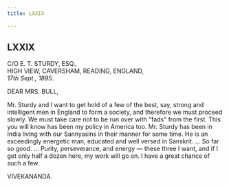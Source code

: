 ```yaml
---
title: LXXIX

---
```





  

  


## LXXIX

C/O E. T. STURDY, ESQ.,  
HIGH VIEW, CAVERSHAM, READING, ENGLAND,  
*17th Sept., 1895*.

DEAR MRS. BULL,

Mr. Sturdy and I want to get hold of a few of the best, say, strong and
intelligent men in England to form a society, and therefore we must
proceed slowly. We must take care not to be run over with "fads" from
the first. This you will know has been my policy in America too. Mr.
Sturdy has been in India living with our Sannyasins in their manner for
some time. He is an exceedingly energetic man, educated and well versed
in Sanskrit. ... So far so good. ... Purity, perseverance, and energy —
these three I want, and if I get only half a dozen here, my work will go
on. I have a great chance of such a few. 

VIVEKANANDA.


